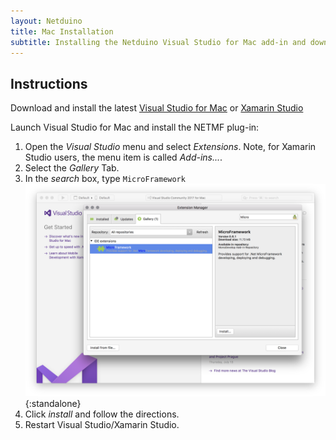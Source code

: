 ```yaml
---
layout: Netduino
title: Mac Installation
subtitle: Installing the Netduino Visual Studio for Mac add-in and downloading tools.
---
```


## Instructions

Download and install the latest [Visual Studio for Mac](https://www.visualstudio.com/vs/visual-studio-mac/) or [Xamarin Studio](http://www.monodevelop.com/download/)

Launch Visual Studio for Mac and install the NETMF plug-in:

1. Open the *Visual Studio* menu and select *Extensions*. Note, for Xamarin Studio users, the menu item is called *Add-ins...*.
2. Select the *Gallery* Tab.
3. In the *search* box, type `MicroFramework`
![MicroFramework Search Dialog](../../VS_MicroFramework_Addin.png){:standalone}
4. Click *install* and follow the directions.
5. Restart Visual Studio/Xamarin Studio.
